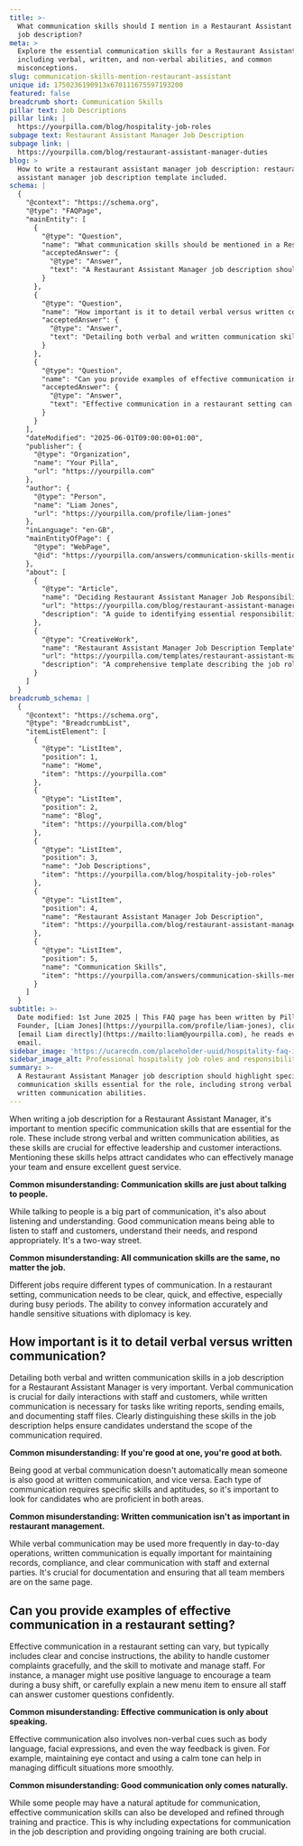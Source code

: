 ```yaml
---
title: >-
  What communication skills should I mention in a Restaurant Assistant Manager
  job description?
meta: >
  Explore the essential communication skills for a Restaurant Assistant Manager,
  including verbal, written, and non-verbal abilities, and common
  misconceptions.
slug: communication-skills-mention-restaurant-assistant
unique id: 1750236190913x670111675597193200
featured: false
breadcrumb short: Communication Skills
pillar text: Job Descriptions
pillar link: |
  https://yourpilla.com/blog/hospitality-job-roles
subpage text: Restaurant Assistant Manager Job Description
subpage link: |
  https://yourpilla.com/blog/restaurant-assistant-manager-duties
blog: >
  How to write a restaurant assistant manager job description: restaurant
  assistant manager job description template included.
schema: |
  {
    "@context": "https://schema.org",
    "@type": "FAQPage",
    "mainEntity": [
      {
        "@type": "Question",
        "name": "What communication skills should be mentioned in a Restaurant Assistant Manager job description?",
        "acceptedAnswer": {
          "@type": "Answer",
          "text": "A Restaurant Assistant Manager job description should highlight specific communication skills essential for the role, including strong verbal and written communication abilities. These skills are crucial for effective leadership and customer interactions, enabling managers to effectively manage the team and ensure excellent guest service. Clarifying both verbal and written communication skills is important, as each has unique requirements and is essential for daily interactions and written tasks respectively."
        }
      },
      {
        "@type": "Question",
        "name": "How important is it to detail verbal versus written communication skills in a Restaurant Assistant Manager job description?",
        "acceptedAnswer": {
          "@type": "Answer",
          "text": "Detailing both verbal and written communication skills in a restaurant management job description is critical. Verbal communication skills are vital for daily interactions, whereas written communication is essential for documentation tasks such as reports, emails, and staff records. Candidates should be proficient in both types to effectively handle all aspects of restaurant management."
        }
      },
      {
        "@type": "Question",
        "name": "Can you provide examples of effective communication in a restaurant setting?",
        "acceptedAnswer": {
          "@type": "Answer",
          "text": "Effective communication in a restaurant setting can include clear and concise instructions, gracefully handling customer complaints, and motivating staff. For example, using positive language to uplift the team during busy shifts, explaining new menu items clearly to staff, and using appropriate body language and tone in customer interactions are all parts of effective communication skills essential for restaurant management."
        }
      }
    ],
    "dateModified": "2025-06-01T09:00:00+01:00",
    "publisher": {
      "@type": "Organization",
      "name": "Your Pilla",
      "url": "https://yourpilla.com"
    },
    "author": {
      "@type": "Person",
      "name": "Liam Jones",
      "url": "https://yourpilla.com/profile/liam-jones"
    },
    "inLanguage": "en-GB",
    "mainEntityOfPage": {
      "@type": "WebPage",
      "@id": "https://yourpilla.com/answers/communication-skills-mention-restaurant-assistant"
    },
    "about": [
      {
        "@type": "Article",
        "name": "Deciding Restaurant Assistant Manager Job Responsibilities and Skills",
        "url": "https://yourpilla.com/blog/restaurant-assistant-manager-duties",
        "description": "A guide to identifying essential responsibilities and communication skills required for a Restaurant Assistant Manager."
      },
      {
        "@type": "CreativeWork",
        "name": "Restaurant Assistant Manager Job Description Template",
        "url": "https://yourpilla.com/templates/restaurant-assistant-manager-job-description",
        "description": "A comprehensive template describing the job role and communication skills needed for a Restaurant Assistant Manager."
      }
    ]
  }
breadcrumb_schema: |
  {
    "@context": "https://schema.org",
    "@type": "BreadcrumbList",
    "itemListElement": [
      {
        "@type": "ListItem",
        "position": 1,
        "name": "Home",
        "item": "https://yourpilla.com"
      },
      {
        "@type": "ListItem",
        "position": 2,
        "name": "Blog",
        "item": "https://yourpilla.com/blog"
      },
      {
        "@type": "ListItem",
        "position": 3,
        "name": "Job Descriptions",
        "item": "https://yourpilla.com/blog/hospitality-job-roles"
      },
      {
        "@type": "ListItem",
        "position": 4,
        "name": "Restaurant Assistant Manager Job Description",
        "item": "https://yourpilla.com/blog/restaurant-assistant-manager-duties"
      },
      {
        "@type": "ListItem",
        "position": 5,
        "name": "Communication Skills",
        "item": "https://yourpilla.com/answers/communication-skills-mention-restaurant-assistant"
      }
    ]
  }
subtitle: >-
  Date modified: 1st June 2025 | This FAQ page has been written by Pilla
  Founder, [Liam Jones](https://yourpilla.com/profile/liam-jones), click to
  [email Liam directly](https://mailto:liam@yourpilla.com), he reads every
  email.
sidebar_image: 'https://ucarecdn.com/placeholder-uuid/hospitality-faq-image.jpg'
sidebar_image_alt: Professional hospitality job roles and responsibilities
summary: >-
  A Restaurant Assistant Manager job description should highlight specific
  communication skills essential for the role, including strong verbal and
  written communication abilities.
---
```

When writing a job description for a Restaurant Assistant Manager, it's important to mention specific communication skills that are essential for the role. These include strong verbal and written communication abilities, as these skills are crucial for effective leadership and customer interactions. Mentioning these skills helps attract candidates who can effectively manage your team and ensure excellent guest service.

**Common misunderstanding: Communication skills are just about talking to people.**

While talking to people is a big part of communication, it's also about listening and understanding. Good communication means being able to listen to staff and customers, understand their needs, and respond appropriately. It's a two-way street.

**Common misunderstanding: All communication skills are the same, no matter the job.**

Different jobs require different types of communication. In a restaurant setting, communication needs to be clear, quick, and effective, especially during busy periods. The ability to convey information accurately and handle sensitive situations with diplomacy is key.

## How important is it to detail verbal versus written communication?

Detailing both verbal and written communication skills in a job description for a Restaurant Assistant Manager is very important. Verbal communication is crucial for daily interactions with staff and customers, while written communication is necessary for tasks like writing reports, sending emails, and documenting staff files. Clearly distinguishing these skills in the job description helps ensure candidates understand the scope of the communication required.

**Common misunderstanding: If you're good at one, you're good at both.**

Being good at verbal communication doesn't automatically mean someone is also good at written communication, and vice versa. Each type of communication requires specific skills and aptitudes, so it's important to look for candidates who are proficient in both areas.

**Common misunderstanding: Written communication isn't as important in restaurant management.**

While verbal communication may be used more frequently in day-to-day operations, written communication is equally important for maintaining records, compliance, and clear communication with staff and external parties. It's crucial for documentation and ensuring that all team members are on the same page.

## Can you provide examples of effective communication in a restaurant setting?

Effective communication in a restaurant setting can vary, but typically includes clear and concise instructions, the ability to handle customer complaints gracefully, and the skill to motivate and manage staff. For instance, a manager might use positive language to encourage a team during a busy shift, or carefully explain a new menu item to ensure all staff can answer customer questions confidently.

**Common misunderstanding: Effective communication is only about speaking.**

Effective communication also involves non-verbal cues such as body language, facial expressions, and even the way feedback is given. For example, maintaining eye contact and using a calm tone can help in managing difficult situations more smoothly.

**Common misunderstanding: Good communication only comes naturally.**

While some people may have a natural aptitude for communication, effective communication skills can also be developed and refined through training and practice. This is why including expectations for communication in the job description and providing ongoing training are both crucial.
